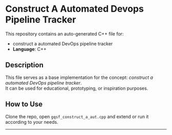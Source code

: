 # Construct A Automated Devops Pipeline Tracker

This repository contains an auto-generated C++ file for:

- construct a automated DevOps pipeline tracker
- **Language**: C++

## Description

This file serves as a base implementation for the concept: *construct a automated DevOps pipeline tracker*.  
It can be used for educational, prototyping, or inspiration purposes.

## How to Use

Clone the repo, open `gqsf_construct_a_aut.cpp` and extend or run it according to your needs.

---


